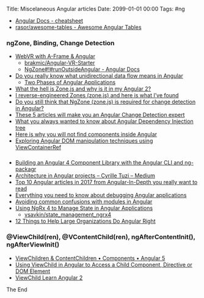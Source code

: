 Title: Miscelaneous Angular articles
Date: 2099-01-01 00:00
Tags: #ng

* [Angular Docs - cheatsheet](https://angular.io/guide/cheatsheet)
* [rasor/awesome-tables - Awesome Angular Tables](https://github.com/rasor/awesome-tables/blob/master/awesome-angular-tables.md)

### ngZone, Binding, Change Detection

* [WebVR with A-Frame &amp; Angular](http://blog.brakmic.com/webvr-with-a-frame-angular/)
  * [brakmic/Angular-VR-Starter](https://github.com/brakmic/Angular-VR-Starter)
  * [NgZone#!#runOutsideAngular - Angular Docs](https://angular.io/api/core/NgZone#!#runOutsideAngular-anchor)
* [Do you really know what unidirectional data flow means in Angular](https://blog.angularindepth.com/do-you-really-know-what-unidirectional-data-flow-means-in-angular-a6f55cefdc63)
  * [Two Phases of Angular Applications](https://vsavkin.com/two-phases-of-angular-2-applications-fda2517604be)
* [What the hell is Zone.js and why is it in my Angular 2?](https://medium.com/@MertzAlertz/what-the-hell-is-zone-js-and-why-is-it-in-my-angular-2-6ff28bcf943e)
* [I reverse-engineered Zones (zone.js) and here is what I’ve found](https://blog.angularindepth.com/i-reverse-engineered-zones-zone-js-and-here-is-what-ive-found-1f48dc87659b)
* [Do you still think that NgZone (zone.js) is required for change detection in Angular?](https://blog.angularindepth.com/do-you-still-think-that-ngzone-zone-js-is-required-for-change-detection-in-angular-16f7a575afef)
* [These 5 articles will make you an Angular Change Detection expert](https://blog.angularindepth.com/these-5-articles-will-make-you-an-angular-change-detection-expert-ed530d28930)
* [What you always wanted to know about Angular Dependency Injection tree](https://blog.angularindepth.com/angular-dependency-injection-and-tree-shakeable-tokens-4588a8f70d5d)
* [Here is why you will not find components inside Angular](https://blog.angularindepth.com/here-is-why-you-will-not-find-components-inside-angular-bdaf204d955c)
* [Exploring Angular DOM manipulation techniques using ViewContainerRef](https://blog.angularindepth.com/exploring-angular-dom-abstractions-80b3ebcfc02)

###

* [Building an Angular 4 Component Library with the Angular CLI and ng-packagr](https://medium.com/@nikolasleblanc/building-an-angular-4-component-library-with-the-angular-cli-and-ng-packagr-53b2ade0701e)
* [Architecture in Angular projects – Cyrille Tuzi – Medium](https://medium.com/@cyrilletuzi/architecture-in-angular-projects-242606567e40)
* [Top 10 Angular articles in 2017 from Angular-In-Depth you really want to read](https://blog.angularindepth.com/top-10-angular-articles-in-2017-from-angularindepth-you-really-want-to-read-153ae6e497d4)
* [Everything you need to know about debugging Angular applications](https://blog.angularindepth.com/everything-you-need-to-know-about-debugging-angular-applications-d308ed8a51b4)
* [Avoiding common confusions with modules in Angular](https://blog.angularindepth.com/avoiding-common-confusions-with-modules-in-angular-ada070e6891f)
* [Using NgRx 4 to Manage State in Angular Applications](https://blog.nrwl.io/using-ngrx-4-to-manage-state-in-angular-applications-64e7a1f84b7b)
  * [vsavkin/state_management_ngrx4](https://github.com/vsavkin/state_management_ngrx4)
* [12 Things to Help Large Organizations Do Angular Right](https://blog.nrwl.io/12-things-to-help-large-organizations-do-angular-right-f261a798ad6b)

### @ViewChild(ren), @VContentChild(ren), ngAfterContentInit(), ngAfterViewInit()

* [ViewChildren & ContentChildren • Components • Angular 5](https://codecraft.tv/courses/angular/components/viewchildren-and-contentchildren/)
* [Using ViewChild in Angular to Access a Child Component, Directive or DOM Element](https://alligator.io/angular/viewchild-access-component/)
* [ViewChild Learn Angular 2](http://learnangular2.com/viewChild/)

The End
